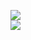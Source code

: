 [![](https://img.shields.io/badge/Made%20With-Github%20Spray-lightgrey.svg?style=for-the-badge&logo=github)](https://github.com/Annihil/github-spray#27045)  
[![](https://i.imgur.com/2DrTn0Z.gif)](https://github.com/Annihil/github-spray)